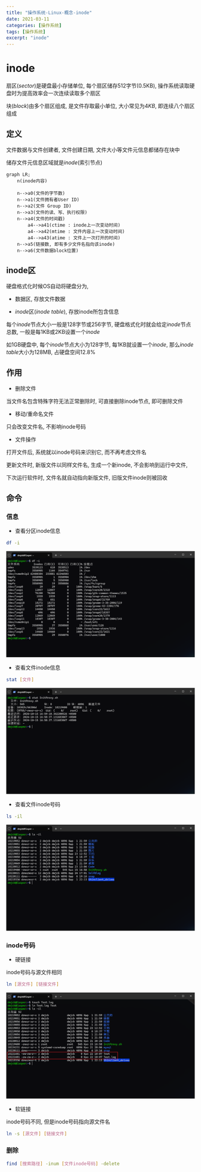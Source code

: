```yaml
---
title: "操作系统-Linux-概念-inode"
date: 2021-03-11
categories: [操作系统]
tags: [操作系统]
excerpt: "inode"
---
```


# inode

扇区($sector$)是硬盘最小存储单位, 每个扇区储存$512$字节(0.5KB), 操作系统读取硬盘时为提高效率会一次连续读取多个扇区

块($block$)由多个扇区组成, 是文件存取最小单位, 大小常见为$4KB$, 即连续八个扇区组成

## 定义

文件数据与文件创建者, 文件创建日期, 文件大小等文件元信息都储存在块中

储存文件元信息区域就是$inode$(索引节点)

```mermaid
graph LR;
    n(inode内容)

    n-->a0(文件的字节数)
    n-->a1(文件拥有者User ID)
    n-->a2(文件 Group ID)
    n-->a3(文件的读、写、执行权限)
    n-->a4(文件的时间戳)
        a4-->a41(ctime : inode上一次变动时间)
        a4-->a42(mtime : 文件内容上一次变动时间)
        a4-->a43(atime : 文件上一次打开的时间)
    n-->a5(链接数, 即有多少文件名指向该inode)
    n-->a6(文件数据block位置)
```

## inode区

硬盘格式化时候OS自动将硬盘分为,

- 数据区, 存放文件数据

- $inode$区($inode$ $table$), 存放inode所包含信息

每个$inode$节点大小一般是128字节或256字节, 硬盘格式化时就会给定$inode$节点总数, 一般是每1KB或2KB设置一个$inode$

如1GB硬盘中, 每个$inode$节点大小为128字节, 每1KB就设置一个$inode$, 那么$inode$ $table$大小为128MB, 占硬盘空间12.8\%

## 作用

- 删除文件

当文件名包含特殊字符无法正常删除时, 可直接删除inode节点, 即可删除文件

- 移动/重命名文件

只会改变文件名, 不影响inode号码

- 文件操作

打开文件后, 系统就以inode号码来识别它, 而不再考虑文件名

更新文件时, 新版文件以同样文件名, 生成一个新inode, 不会影响到运行中文件, 

下次运行软件时, 文件名就自动指向新版文件, 旧版文件inode则被回收

## 命令

### 信息

- 查看分区inode信息
  
```sh
df -i
```

![](/assets/SelfImgur/20241021181013.png)

- 查看文件inode信息
  
```sh
stat [文件]
```

![](/assets/SelfImgur/20241021181100.png)

- 查看文件inode号码
  
```sh
ls -il
```

![](/assets/SelfImgur/20241021181145.png)

### inode号码

- 硬链接

inode号码与源文件相同

```sh
ln [源文件] [链接文件]
```

![](/assets/SelfImgur/20241022130748.png)

- 软链接

inode号码不同, 但是inode号码指向源文件名

```sh
ln -s [源文件] [链接文件]
```

### 删除

```sh
find [搜索路径] -inum [文件inode号码] -delete
```
